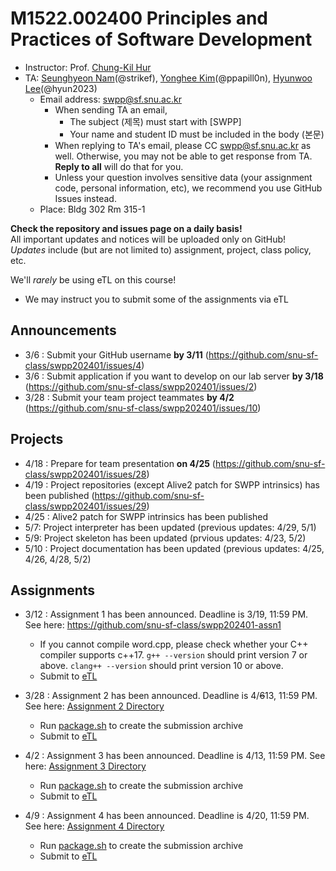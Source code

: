 # M1522.002400 Principles and Practices of Software Development

- Instructor: Prof. [Chung-Kil Hur](http://sf.snu.ac.kr/gil.hur)
- TA: [Seunghyeon Nam](https://sf.snu.ac.kr/seunghyeon.nam/)(@strikef),
[Yonghee Kim](https://sf.snu.ac.kr/yonghee.kim/)(@ppapill0n),
[Hyunwoo Lee](https://sf.snu.ac.kr/hyunwoo.lee/)(@hyun2023)
    + Email address: swpp@sf.snu.ac.kr
        * When sending TA an email,
            * The subject (제목) must start with [SWPP]
            * Your name and student ID must be included in the body (본문)
        * When replying to TA's email, please CC swpp@sf.snu.ac.kr as well.
          Otherwise, you may not be able to get response from TA.
          **Reply to all** will do that for you.
        * Unless your question involves sensitive data (your assignment code,
          personal information, etc), we recommend you use GitHub Issues
          instead.
    + Place: Bldg 302 Rm 315-1

**Check the repository and issues page on a daily basis!**  
All important updates and notices will be uploaded only on GitHub!  
*Updates* include (but are not limited to) assignment, project, class policy, etc.

We'll *rarely* be using eTL on this course!
* We may instruct you to submit some of the assignments via eTL

## Announcements 
* 3/6 : Submit your GitHub username **by 3/11** (https://github.com/snu-sf-class/swpp202401/issues/4)
* 3/6 : Submit application if you want to develop on our lab server **by 3/18**
(https://github.com/snu-sf-class/swpp202401/issues/2)
* 3/28 : Submit your team project teammates **by 4/2** (https://github.com/snu-sf-class/swpp202401/issues/10)

## Projects
* 4/18 : Prepare for team presentation **on 4/25** (https://github.com/snu-sf-class/swpp202401/issues/28)
* 4/19 : Project repositories (except Alive2 patch for SWPP intrinsics)
has been published (https://github.com/snu-sf-class/swpp202401/issues/29)
* 4/25 : Alive2 patch for SWPP intrinsics has been published
* 5/7: Project interpreter has been updated (previous updates: 4/29, 5/1)
* 5/9: Project skeleton has been updated (prvious updates: 4/23, 5/2)
* 5/10 : Project documentation has been updated (previous updates: 4/25, 4/26, 4/28, 5/2)

## Assignments
* 3/12 : Assignment 1 has been announced. Deadline is 3/19, 11:59 PM.
See here: https://github.com/snu-sf-class/swpp202401-assn1
  * If you cannot compile word.cpp, please check whether your C++ compiler supports c++17.
    `g++ --version` should print version 7 or above. `clang++ --version` should print version 10 or above.
  * Submit to [eTL](https://myetl.snu.ac.kr/courses/258192/assignments/238592)

* 3/28 : Assignment 2 has been announced. Deadline is 4/~~6~~13, 11:59 PM.
See here: [Assignment 2 Directory](practice-materials/assignments/assn2)
  * Run [package.sh](practice-materials/assignments/assn2/package.sh) to create
  the submission archive
  * Submit to [eTL](https://myetl.snu.ac.kr/courses/258192/assignments/242744)

* 4/2 : Assignment 3 has been announced. Deadline is 4/13, 11:59 PM.
See here: [Assignment 3 Directory](practice-materials/assignments/assn3)
  * Run [package.sh](practice-materials/assignments/assn3/package.sh) to create
  the submission archive
  * Submit to [eTL](https://myetl.snu.ac.kr/courses/258192/assignments/243818)

* 4/9 : Assignment 4 has been announced. Deadline is 4/20, 11:59 PM.
See here: [Assignment 4 Directory](practice-materials/assignments/assn4)
  * Run [package.sh](practice-materials/assignments/assn4/package.sh) to create
  the submission archive
  * Submit to [eTL](https://myetl.snu.ac.kr/courses/258192/assignments/245358)
